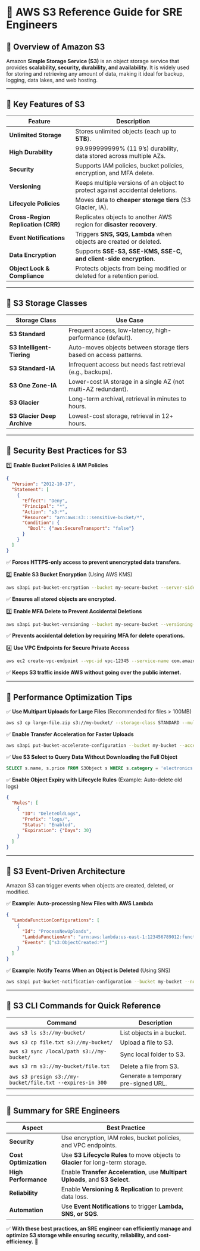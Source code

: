 # 📌 AWS S3 Reference Guide for SRE Engineers

## **🔹 Overview of Amazon S3**
Amazon **Simple Storage Service (S3)** is an object storage service that provides **scalability, security, durability, and availability**. It is widely used for storing and retrieving any amount of data, making it ideal for backup, logging, data lakes, and web hosting.

---

## **🔹 Key Features of S3**
| **Feature**               | **Description** |
|---------------------------|----------------|
| **Unlimited Storage**     | Stores unlimited objects (each up to **5TB**). |
| **High Durability**       | 99.999999999% (11 9’s) durability, data stored across multiple AZs. |
| **Security**              | Supports IAM policies, bucket policies, encryption, and MFA delete. |
| **Versioning**            | Keeps multiple versions of an object to protect against accidental deletions. |
| **Lifecycle Policies**    | Moves data to **cheaper storage tiers** (S3 Glacier, IA). |
| **Cross-Region Replication (CRR)** | Replicates objects to another AWS region for **disaster recovery**. |
| **Event Notifications**   | Triggers **SNS, SQS, Lambda** when objects are created or deleted. |
| **Data Encryption**       | Supports **SSE-S3, SSE-KMS, SSE-C, and client-side encryption**. |
| **Object Lock & Compliance** | Protects objects from being modified or deleted for a retention period. |

---

## **🔹 S3 Storage Classes**
| **Storage Class**       | **Use Case** |
|-------------------------|-------------|
| **S3 Standard**         | Frequent access, low-latency, high-performance (default). |
| **S3 Intelligent-Tiering** | Auto-moves objects between storage tiers based on access patterns. |
| **S3 Standard-IA**      | Infrequent access but needs fast retrieval (e.g., backups). |
| **S3 One Zone-IA**      | Lower-cost IA storage in a single AZ (not multi-AZ redundant). |
| **S3 Glacier**          | Long-term archival, retrieval in minutes to hours. |
| **S3 Glacier Deep Archive** | Lowest-cost storage, retrieval in 12+ hours. |

---

## **🔹 Security Best Practices for S3**
1️⃣ **Enable Bucket Policies & IAM Policies**
   ```json
   {
     "Version": "2012-10-17",
     "Statement": [
       {
         "Effect": "Deny",
         "Principal": "*",
         "Action": "s3:*",
         "Resource": "arn:aws:s3:::sensitive-bucket/*",
         "Condition": {
           "Bool": {"aws:SecureTransport": "false"}
         }
       }
     ]
   }
   ```
   ✅ **Forces HTTPS-only access to prevent unencrypted data transfers.**

2️⃣ **Enable S3 Bucket Encryption** (Using AWS KMS)
   ```bash
   aws s3api put-bucket-encryption --bucket my-secure-bucket --server-side-encryption-configuration '{"Rules": [{"ApplyServerSideEncryptionByDefault": {"SSEAlgorithm": "aws:kms"}}]}'
   ```
   ✅ **Ensures all stored objects are encrypted.**

3️⃣ **Enable MFA Delete to Prevent Accidental Deletions**
   ```bash
   aws s3api put-bucket-versioning --bucket my-secure-bucket --versioning-configuration Status=Enabled,MFADelete=Enabled --mfa "SERIAL_NUMBER MFA_CODE"
   ```
   ✅ **Prevents accidental deletion by requiring MFA for delete operations.**

4️⃣ **Use VPC Endpoints for Secure Private Access**
   ```bash
   aws ec2 create-vpc-endpoint --vpc-id vpc-12345 --service-name com.amazonaws.us-east-1.s3 --route-table-ids rtb-67890
   ```
   ✅ **Keeps S3 traffic inside AWS without going over the public internet.**

---

## **🔹 Performance Optimization Tips**
✅ **Use Multipart Uploads for Large Files** (Recommended for files > 100MB)
```bash
aws s3 cp large-file.zip s3://my-bucket/ --storage-class STANDARD --multipart-chunk-size 10MB
```
✅ **Enable Transfer Acceleration for Faster Uploads**
```bash
aws s3api put-bucket-accelerate-configuration --bucket my-bucket --accelerate-configuration Status=Enabled
```
✅ **Use S3 Select to Query Data Without Downloading the Full Object**
```sql
SELECT s.name, s.price FROM S3Object s WHERE s.category = 'electronics';
```
✅ **Enable Object Expiry with Lifecycle Rules** (Example: Auto-delete old logs)
```json
{
  "Rules": [
    {
      "ID": "DeleteOldLogs",
      "Prefix": "logs/",
      "Status": "Enabled",
      "Expiration": {"Days": 30}
    }
  ]
}
```

---

## **🔹 S3 Event-Driven Architecture**
Amazon S3 can trigger events when objects are created, deleted, or modified.

✅ **Example: Auto-processing New Files with AWS Lambda**
```json
{
  "LambdaFunctionConfigurations": [
    {
      "Id": "ProcessNewUploads",
      "LambdaFunctionArn": "arn:aws:lambda:us-east-1:123456789012:function:process-files",
      "Events": ["s3:ObjectCreated:*"]
    }
  ]
}
```
✅ **Example: Notify Teams When an Object is Deleted** (Using SNS)
```bash
aws s3api put-bucket-notification-configuration --bucket my-bucket --notification-configuration '{"TopicConfigurations": [{"TopicArn": "arn:aws:sns:us-east-1:123456789012:NotifyTeam", "Events": ["s3:ObjectRemoved:*"]}]}'
```

---

## **🚀 S3 CLI Commands for Quick Reference**
| **Command** | **Description** |
|------------|----------------|
| `aws s3 ls s3://my-bucket/` | List objects in a bucket. |
| `aws s3 cp file.txt s3://my-bucket/` | Upload a file to S3. |
| `aws s3 sync /local/path s3://my-bucket/` | Sync local folder to S3. |
| `aws s3 rm s3://my-bucket/file.txt` | Delete a file from S3. |
| `aws s3 presign s3://my-bucket/file.txt --expires-in 300` | Generate a temporary pre-signed URL. |

---

## **🚀 Summary for SRE Engineers**
| **Aspect** | **Best Practice** |
|-----------|------------------|
| **Security** | Use encryption, IAM roles, bucket policies, and VPC endpoints. |
| **Cost Optimization** | Use **S3 Lifecycle Rules** to move objects to **Glacier** for long-term storage. |
| **High Performance** | Enable **Transfer Acceleration**, use **Multipart Uploads**, and **S3 Select**. |
| **Reliability** | Enable **Versioning & Replication** to prevent data loss. |
| **Automation** | Use **Event Notifications** to trigger **Lambda, SNS, or SQS**. |

✅ **With these best practices, an SRE engineer can efficiently manage and optimize S3 storage while ensuring security, reliability, and cost-efficiency.** 🚀
